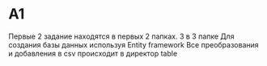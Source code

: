 # A1 
Первые 2 задание находятся в первых 2 папках.
3 в 3 папке 
Для создания базы данных используя Entity framework
Все преобразования и добавления в csv происходит в директор table
